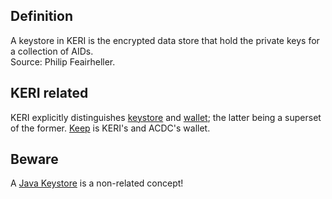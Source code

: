 ## Definition
A keystore in KERI is the encrypted data store that hold the private keys for a collection of AIDs.\
Source: Philip Feairheller.

## KERI related
KERI explicitly distinguishes [keystore](keystore) and [wallet](wallet); the latter being a superset of the former. [Keep](keep) is KERI's and ACDC's wallet.

## Beware
A [Java Keystore](https://en.wikipedia.org/wiki/Java_KeyStore) is a non-related concept!